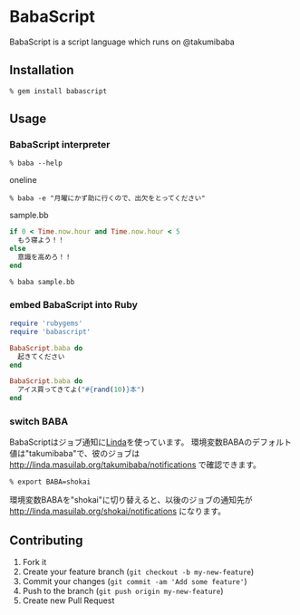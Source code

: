 BabaScript
==========
BabaScript is a script language which runs on @takumibaba


Installation
------------

    % gem install babascript


Usage
-----

### BabaScript interpreter

    % baba --help

oneline

    % baba -e "月曜にかず助に行くので、出欠をとってください"


sample.bb
```ruby
if 0 < Time.now.hour and Time.now.hour < 5
  もう寝よう！！
else
  意識を高めろ！！
end
```

    % baba sample.bb


### embed BabaScript into Ruby

```ruby
require 'rubygems'
require 'babascript'

BabaScript.baba do
  起きてください
end
```

```ruby
BabaScript.baba do
  アイス買ってきてよ("#{rand(10)}本")
end
```

### switch BABA
BabaScriptはジョブ通知に[Linda](https://gihtub.com/shokai/linda-base)を使っています。
環境変数BABAのデフォルト値は"takumibaba"で、彼のジョブは http://linda.masuilab.org/takumibaba/notifications で確認できます。

    % export BABA=shokai

環境変数BABAを"shokai"に切り替えると、以後のジョブの通知先が http://linda.masuilab.org/shokai/notifications になります。


Contributing
------------
1. Fork it
2. Create your feature branch (`git checkout -b my-new-feature`)
3. Commit your changes (`git commit -am 'Add some feature'`)
4. Push to the branch (`git push origin my-new-feature`)
5. Create new Pull Request
